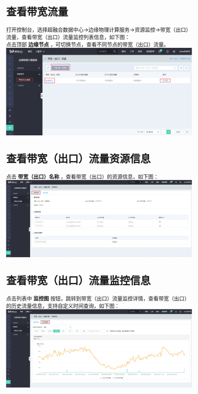 # 查看带宽流量

打开控制台，选择超融合数据中心->边缘物理计算服务->资源监控->带宽（出口）流量，查看带宽（出口）流量监控列表信息，如下图：</br>
点击顶部 **边缘节点** ，可切换节点，查看不同节点的带宽（出口）流量。
![带宽流量监控列表](https://github.com/jdcloudcom/cn/blob/cn-edge-physical-computing-service/documentation/Hyper-Converged-IDC/Edge-Physical-Computing-Service/Image/EPCSBT001.png)

# 查看带宽（出口）流量资源信息
点击 **带宽（出口）名称** ，查看带宽（出口）的资源信息，如下图：
![带宽流量资源信息](https://github.com/jdcloudcom/cn/blob/cn-edge-physical-computing-service/documentation/Hyper-Converged-IDC/Edge-Physical-Computing-Service/Image/EPCSBT002.png)

# 查看带宽（出口）流量监控信息
点击列表中 **监控图** 按钮，跳转到带宽（出口）流量监控详情，查看带宽（出口）的历史流量信息，支持自定义时间查询，如下图：
![带宽流量监控信息](https://github.com/jdcloudcom/cn/blob/cn-edge-physical-computing-service/documentation/Hyper-Converged-IDC/Edge-Physical-Computing-Service/Image/EPCSBT003.png)
